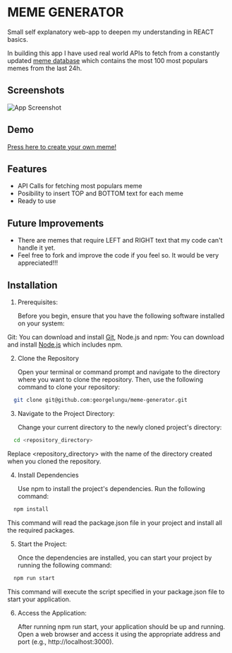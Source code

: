 
# MEME GENERATOR

Small self explanatory web-app to deepen my understanding in REACT basics. 

In building this app I have used real world APIs to fetch from a constantly updated [meme database](https://imgflip.com/api) which contains the most 100 most populars memes from the last 24h.


## Screenshots

![App Screenshot](https://images4.imagebam.com/8e/85/a2/MEPME7L_o.png)


## Demo

[Press here to create your own meme!](https://meme-generator-six-ashen.vercel.app/)


## Features

- API Calls for fetching most populars meme
- Posibility to insert TOP and BOTTOM text for each meme
- Ready to use

## Future Improvements

- There are memes that require LEFT and RIGHT text that my code can't handle it yet.
- Feel free to fork and improve the code if you feel so. It would be very appreciated!!!


## Installation

1. Prerequisites:

    Before you begin, ensure that you have the following software installed on your system:

Git: You can download and install [Git](https://git-scm.com/), Node.js and npm: You can download and install [Node.js](https://nodejs.org/) which includes npm.

2. Clone the Repository

    Open your terminal or command prompt and navigate to the directory where you want to clone the repository. Then, use the following command to clone your repository:

```bash
  git clone git@github.com:georgelungu/meme-generator.git
```

3. Navigate to the Project Directory:

    Change your current directory to the newly cloned project's directory: 
    
```bash
  cd <repository_directory>
```

Replace <repository_directory> with the name of the directory created when you cloned the repository.

4. Install Dependencies

    Use npm to install the project's dependencies. Run the following command:

```bash
  npm install
```

This command will read the package.json file in your project and install all the required packages.

5. Start the Project:

    Once the dependencies are installed, you can start your project by running the following command:

```bash
  npm run start
```

This command will execute the script specified in your package.json file to start your application.

6. Access the Application:

    After running npm run start, your application should be up and running. Open a web browser and access it using the appropriate address and port (e.g., http://localhost:3000).
